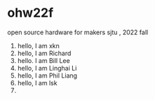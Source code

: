 # ohw22f
open source hardware for makers  sjtu , 2022 fall

1. hello, I am xkn
2. hello, I am Richard
3. hello. I am Bill Lee
4. hello, I am Linghai Li
5. hello, I am Phil Liang
6. hello, I am lsk
7. 
